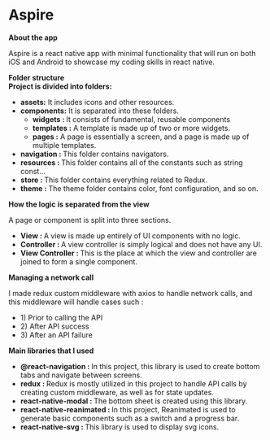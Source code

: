 # Aspire

<b>About the app</b>

<p>Aspire is a react native app with minimal functionality that will run on both iOS and Android to showcase my coding skills in react native.</p>
<p>
  <b>Folder structure</b></br>
  <b> Project is divided into folders: </b>
  <ul>
  <li><b> assets:</b> It includes icons and other resources.</li>
  <li><b> components:</b> It is separated into these folders.
    <ul>
      <li><b>widgets : </b> It consists of fundamental, reusable components</li>
      <li><b>templates :</b> A template is made up of two or more widgets.</li>
      <li><b>pages :</b> A page is essentially a screen, and a page is made up of multiple templates. </li>
    </ul>
  <li><b>navigation : </b> This folder contains navigators.</li>
  <li><b>resources : </b> This folder contains all of the constants such as string const...</li>
  <li><b>store : </b> This folder contains everything related to Redux.</li>
  <li><b>theme : </b> The theme folder contains color, font configuration, and so on.</li>
</ul>
</p>
<b>How the logic is separated from the view</b>
<p>
A page or component is split into three sections.
  <ul>
      <li><b>View : </b> A view is made up entirely of UI components with no logic.</li>
      <li><b>Controller : </b>A view controller is simply logical and does not have any UI. </li>
      <li><b> View Controller : </b>This is the place at which the view and controller are joined to form a single component.</li>
    </ul>
</p>
<b>Managing a network call</b>
<p>I made redux custom middleware with axios to handle network calls, and this middleware will handle cases such :
<ul>
      <li>1) Prior to calling the API</li>
      <li>2) After API success  </li>
      <li>3) After an API failure</li>
    </ul>
</p>
<b>Main libraries that I used</b>
<p>
<ul>
      <li><b>@react-navigation : </b>In this project, this library is used to create bottom tabs and navigate between screens.</li>
      <li><b>redux : </b> Redux is mostly utilized in this project to handle API calls by creating custom middleware, as well as for state updates.</li>
      <li><b>react-native-modal : </b> The bottom sheet is created using this library.</li>
      <li><b>react-native-reanimated : </b> In this project, Reanimated is used to generate basic components such as a switch and a progress bar.</li>
      <li><b>react-native-svg : </b> This library is used to display svg icons.</li>
    </ul>
</p>